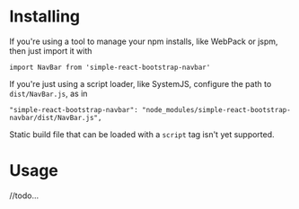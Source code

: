 # Installing

If you're using a tool to manage your npm installs, like WebPack or jspm, then just import it with 

`import NavBar from 'simple-react-bootstrap-navbar'`

If you're just using a script loader, like SystemJS, configure the path to `dist/NavBar.js`, as in 

`"simple-react-bootstrap-navbar": "node_modules/simple-react-bootstrap-navbar/dist/NavBar.js",`

Static build file that can be loaded with a `script` tag isn't yet supported.

# Usage

//todo...